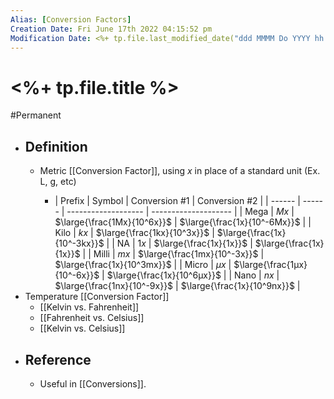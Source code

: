 ```yaml
---
Alias: [Conversion Factors]
Creation Date: Fri June 17th 2022 04:15:52 pm 
Modification Date: <%+ tp.file.last_modified_date("ddd MMMM Do YYYY hh:mm:ss a") %>
---
```

# <%+ tp.file.title %>
#Permanent

- ## Definition
	- Metric [[Conversion Factor]], using $x$ in place of a standard unit (Ex. L, g, etc)

	    - | Prefix | Symbol | Conversion #1       | Conversion #2        |
	    | ------ | ------ | ------------------- | -------------------- |
	    | Mega   | $Mx$      | $\large{\frac{1Mx}{10^6x}}$ | $\large{\frac{1x}{10^-6Mx}}$ |
	    | Kilo   | $kx$      | $\large{\frac{1kx}{10^3x}}$ | $\large{\frac{1x}{10^-3kx}}$ |
	    | NA     | $1x$     | $\large{\frac{1x}{1x}}$     | $\large{\frac{1x}{1x}}$      | 
	    | Milli  | $mx$      | $\large{\frac{1mx}{10^-3x}}$     | $\large{\frac{1x}{10^3mx}}$       |
	    | Micro  | $μx$      | $\large{\frac{1μx}{10^-6x}}$     | $\large{\frac{1x}{10^6μx}}$      |
	    | Nano   | $nx$      | $\large{\frac{1nx}{10^-9x}}$    | $\large{\frac{1x}{10^9nx}}$      |
- Temperature [[Conversion Factor]]
	- [[Kelvin vs. Fahrenheit]]
	- [[Fahrenheit vs. Celsius]]
	- [[Kelvin vs. Celsius]]
- ## Reference
	- Useful in [[Conversions]].